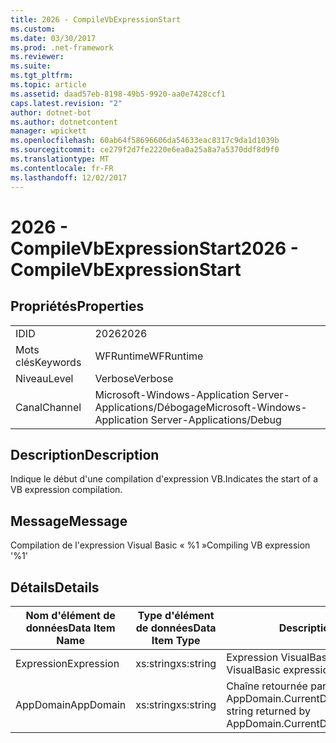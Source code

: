```yaml
---
title: 2026 - CompileVbExpressionStart
ms.custom: 
ms.date: 03/30/2017
ms.prod: .net-framework
ms.reviewer: 
ms.suite: 
ms.tgt_pltfrm: 
ms.topic: article
ms.assetid: daad57eb-8198-49b5-9920-aa0e7428ccf1
caps.latest.revision: "2"
author: dotnet-bot
ms.author: dotnetcontent
manager: wpickett
ms.openlocfilehash: 60ab64f58696606da54633eac8317c9da1d1039b
ms.sourcegitcommit: ce279f2d7fe2220e6ea0a25a8a7a5370ddf8d9f0
ms.translationtype: MT
ms.contentlocale: fr-FR
ms.lasthandoff: 12/02/2017
---
```

# <a name="2026---compilevbexpressionstart"></a><span data-ttu-id="4e44a-102">2026 - CompileVbExpressionStart</span><span class="sxs-lookup"><span data-stu-id="4e44a-102">2026 - CompileVbExpressionStart</span></span>
## <a name="properties"></a><span data-ttu-id="4e44a-103">Propriétés</span><span class="sxs-lookup"><span data-stu-id="4e44a-103">Properties</span></span>  
  
|||  
|-|-|  
|<span data-ttu-id="4e44a-104">ID</span><span class="sxs-lookup"><span data-stu-id="4e44a-104">ID</span></span>|<span data-ttu-id="4e44a-105">2026</span><span class="sxs-lookup"><span data-stu-id="4e44a-105">2026</span></span>|  
|<span data-ttu-id="4e44a-106">Mots clés</span><span class="sxs-lookup"><span data-stu-id="4e44a-106">Keywords</span></span>|<span data-ttu-id="4e44a-107">WFRuntime</span><span class="sxs-lookup"><span data-stu-id="4e44a-107">WFRuntime</span></span>|  
|<span data-ttu-id="4e44a-108">Niveau</span><span class="sxs-lookup"><span data-stu-id="4e44a-108">Level</span></span>|<span data-ttu-id="4e44a-109">Verbose</span><span class="sxs-lookup"><span data-stu-id="4e44a-109">Verbose</span></span>|  
|<span data-ttu-id="4e44a-110">Canal</span><span class="sxs-lookup"><span data-stu-id="4e44a-110">Channel</span></span>|<span data-ttu-id="4e44a-111">Microsoft-Windows-Application Server-Applications/Débogage</span><span class="sxs-lookup"><span data-stu-id="4e44a-111">Microsoft-Windows-Application Server-Applications/Debug</span></span>|  
  
## <a name="description"></a><span data-ttu-id="4e44a-112">Description</span><span class="sxs-lookup"><span data-stu-id="4e44a-112">Description</span></span>  
 <span data-ttu-id="4e44a-113">Indique le début d'une compilation d'expression VB.</span><span class="sxs-lookup"><span data-stu-id="4e44a-113">Indicates the start of a VB expression compilation.</span></span>  
  
## <a name="message"></a><span data-ttu-id="4e44a-114">Message</span><span class="sxs-lookup"><span data-stu-id="4e44a-114">Message</span></span>  
 <span data-ttu-id="4e44a-115">Compilation de l'expression Visual Basic « %1 »</span><span class="sxs-lookup"><span data-stu-id="4e44a-115">Compiling VB expression '%1'</span></span>  
  
## <a name="details"></a><span data-ttu-id="4e44a-116">Détails</span><span class="sxs-lookup"><span data-stu-id="4e44a-116">Details</span></span>  
  
|<span data-ttu-id="4e44a-117">Nom d'élément de données</span><span class="sxs-lookup"><span data-stu-id="4e44a-117">Data Item Name</span></span>|<span data-ttu-id="4e44a-118">Type d'élément de données</span><span class="sxs-lookup"><span data-stu-id="4e44a-118">Data Item Type</span></span>|<span data-ttu-id="4e44a-119">Description</span><span class="sxs-lookup"><span data-stu-id="4e44a-119">Description</span></span>|  
|--------------------|--------------------|-----------------|  
|<span data-ttu-id="4e44a-120">Expression</span><span class="sxs-lookup"><span data-stu-id="4e44a-120">Expression</span></span>|<span data-ttu-id="4e44a-121">xs:string</span><span class="sxs-lookup"><span data-stu-id="4e44a-121">xs:string</span></span>|<span data-ttu-id="4e44a-122">Expression VisualBasic à compiler.</span><span class="sxs-lookup"><span data-stu-id="4e44a-122">The VisualBasic expression to compile.</span></span>|  
|<span data-ttu-id="4e44a-123">AppDomain</span><span class="sxs-lookup"><span data-stu-id="4e44a-123">AppDomain</span></span>|<span data-ttu-id="4e44a-124">xs:string</span><span class="sxs-lookup"><span data-stu-id="4e44a-124">xs:string</span></span>|<span data-ttu-id="4e44a-125">Chaîne retournée par AppDomain.CurrentDomain.FriendlyName.</span><span class="sxs-lookup"><span data-stu-id="4e44a-125">The string returned by AppDomain.CurrentDomain.FriendlyName.</span></span>|
